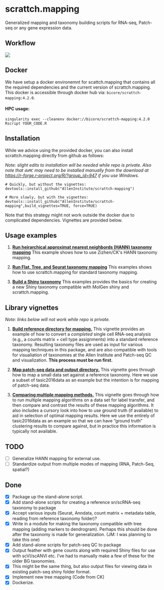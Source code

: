 # scrattch.mapping

Generalized mapping and taxonomy building scripts for RNA-seq, Patch-seq or any gene expression data.

## Workflow

![](https://github.com/AllenInstitute/scrattch-mapping/blob/main/schematic.png)

## Docker

We have setup a docker environemnt for scattch.mapping that contains all the required dependencies and the current version of scrattch.mapping. This docker is accessible through docker hub via: `bicore/scrattch-mapping:4.2.0`.

#### HPC usage:

`singularity exec --cleanenv docker://bicore/scrattch-mapping:4.2.0 Rscript YOUR_CODE.R`


## Installation

While we advice using the provided docker, you can also install scrattch.mapping directly from github as follows:

*Note: slight edits to installation will be needed while repo is private.  Also note that `doMC` may need to be installed manually from the download at https://r-forge.r-project.org/R/?group_id=947 if you use Windows.*

```
# Quickly, but without the vignettes:
devtools::install_github("AllenInstitute/scrattch-mapping")

# More slowly, but with the vignettes:
devtools::install_github("AllenInstitute/scrattch-mapping",build_vignettes=TRUE, force=TRUE)
```

Note that this strategy might not work outside the docker due to complicated dependencies. Vignettes are provided below.

## Usage examples

1. [**Run heirarchical approximat nearest neighbords (HANN) taxonomy mapping**](https://github.com/AllenInstitute/scrattch-mapping/blob/main/examples/HANN_mapping.md) This example shows how to use Zizhen/CK's HANN taxonomy mapping.

2. [**Run Flat, Tree, and Seurat taxonomy mapping**](https://github.com/AllenInstitute/scrattch-mapping/blob/main/examples/mapping.md) This examples shows how to use scrattch.mapping for standard taxonomy mapping.

3. [**Build a Shiny taxonomy**](https://github.com/AllenInstitute/scrattch-mapping/blob/main/examples/build_taxonomy.md) This examples provides the basics for creating a new Shiny taxonomy compatible with MolGen shiny and scrattch.mapping.

## Library vignettes

*Note: links below will not work while repo is private.*

1. [**Build reference directory for mapping.**](http://htmlpreview.github.io/?https://github.com/AllenInstitute/mfishtools/blob/master/vignettes/build_reference_taxonomy.html)  This vignette provides an example of how to convert a *completed* single cell RNA-seq analysis (e.g., a counts matrix + cell type assignments) into a standard reference taxonomy. Resulting taxonomy files are used as input for various mapping techniques in this package, and are also compatible with tools for visualiation of taxonomies at the Allen Institute and Patch-seq QC and visualization. **This process must be run first.**  

2. [**Map patch-seq data and output directory.**](http://htmlpreview.github.io/?https://github.com/AllenInstitute/mfishtools/blob/master/vignettes/complete_patchseq_analysis.html)  This vignette goes through how to map a small data set against a reference taxonomy. Here we use a subset of tasic2016data as an example but the intention is for mapping of patch-seq data.  

3. [**Comparing multiple mapping methods.**](http://htmlpreview.github.io/?https://github.com/AllenInstitute/mfishtools/blob/master/vignettes/comparison_of_mapping_methods.html)  This vignette goes through how to run multiple mapping algorithms on a data set for label transfer, and then compare and contrast the results of these mapping algorithms. It also includes a cursory look into how to use ground truth (if available) to aid in selection of optimal mapping results. Here we use the entirely of tasic2016data as an example so that we can have “ground truth” clustering results to compare against, but in practice this information is typically not available.  

## TODO

- [ ] Generalize HANN mapping for external use.
- [ ] Standardize output from multiple modes of mapping (RNA, Patch-Seq, spatial?)

## Done

- [x] Package up the stand-alone script.
- [x] Add stand-alone scripts for creating a reference sn/scRNA-seq taxonomy to package
- [x] Accept various inputs (Seurat, Anndata, count matrix + metadata table, reading from reference taxonomy folder)?
- [x] Write in a module for making the taxonomy compatible with tree mapping (adding markers to dendrogram). Perhaps this should be done after the taxonomy is made for generalization. (JM: I was planning to take this one)
- [x] Add stand-alone scripts for patch-seq QC to package
- [x] Output feather with gene counts along with required Shiny files for use with scVI/scANVI etc. I’ve had to manually make a few of these for the older BG taxonomies.
- [x] This might be the same thing, but also output files for viewing data in existing patch-seq shiny folder format.
- [x] Implement new tree mapping (Code from CK)
- [x] Dockerize.
